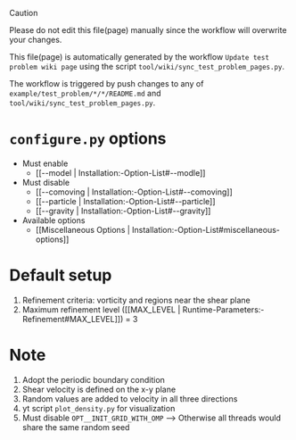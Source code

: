 > [!CAUTION]
> Please do not edit this file(page) manually since the workflow will overwrite your changes.
>
> This file(page) is automatically generated by the workflow `Update test problem wiki page` using the script `tool/wiki/sync_test_problem_pages.py`.
>
> The workflow is triggered by push changes to any of `example/test_problem/*/*/README.md` and `tool/wiki/sync_test_problem_pages.py`.


# `configure.py` options
- Must enable
   - [[--model | Installation:-Option-List#--modle]]
- Must disable
   - [[--comoving | Installation:-Option-List#--comoving]]
   - [[--particle | Installation:-Option-List#--particle]]
   - [[--gravity | Installation:-Option-List#--gravity]]
- Available options
   - [[Miscellaneous Options | Installation:-Option-List#miscellaneous-options]]


# Default setup
1. Refinement criteria: vorticity and regions near the shear plane
2. Maximum refinement level ([[MAX_LEVEL | Runtime-Parameters:-Refinement#MAX_LEVEL]]) = 3


# Note
1. Adopt the periodic boundary condition
2. Shear velocity is defined on the x-y plane
3. Random values are added to velocity in all three directions
4. yt script `plot_density.py` for visualization
5. Must disable `OPT__INIT_GRID_WITH_OMP`
   --> Otherwise all threads would share the same random seed
